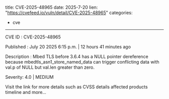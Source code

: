  
title: CVE-2025-48965
date: 2025-7-20
lien: "https://cvefeed.io/vuln/detail/CVE-2025-48965"
categories:
  - cve
---

CVE ID : CVE-2025-48965

Published :  July 20
2025
6:15 p.m. | 12 hours
41 minutes ago

Description : Mbed TLS before 3.6.4 has a NULL pointer dereference because mbedtls_asn1_store_named_data can trigger conflicting data with val.p of NULL but val.len greater than zero.

Severity: 4.0 | MEDIUM

Visit the link for more details
such as CVSS details
affected products
timeline
and more...
